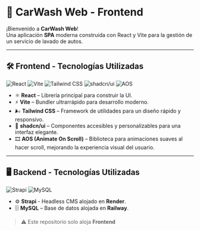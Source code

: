 # 🚗 CarWash Web - Frontend

¡Bienvenido a **CarWash Web**!  
Una aplicación **SPA** moderna construida con React y Vite para la gestión de un servicio de lavado de autos.

---

## 🛠️ Frontend - Tecnologías Utilizadas

![React](https://img.shields.io/badge/React-20232A?style=for-the-badge&logo=react&logoColor=61DAFB)
![Vite](https://img.shields.io/badge/Vite-646CFF?style=for-the-badge&logo=vite&logoColor=FFD62E)
![Tailwind CSS](https://img.shields.io/badge/Tailwind_CSS-38B2AC?style=for-the-badge&logo=tailwindcss&logoColor=white)
![shadcn/ui](https://img.shields.io/badge/shadcn%2Fui-000000?style=for-the-badge&logo=shadcnui&logoColor=white)
![AOS](https://img.shields.io/badge/AOS-FF6B6B?style=for-the-badge&logo=airplayaudio&logoColor=white)

- ⚛️ **React** – Librería principal para construir la UI.
- ⚡ **Vite** – Bundler ultrarrápido para desarrollo moderno.
- 🌬️ **Tailwind CSS** – Framework de utilidades para un diseño rápido y responsivo.
- 💅 **shadcn/ui** – Componentes accesibles y personalizables para una interfaz elegante.
- 🎞️ **AOS (Animate On Scroll)** – Biblioteca para animaciones suaves al hacer scroll, mejorando la experiencia visual del usuario.

---

## 🖥️ Backend - Tecnologías Utilizadas

![Strapi](https://img.shields.io/badge/Strapi-2F2E8B?style=for-the-badge&logo=strapi&logoColor=white)
![MySQL](https://img.shields.io/badge/MySQL-4479A1?style=for-the-badge&logo=mysql&logoColor=white)

- ⚙️ **Strapi** - Headless CMS alojado en **Render**.
- 🗄️ **MySQL** – Base de datos alojada en **Railway**.

> ⚠️ Este repositorio solo aloja **Frontend**
